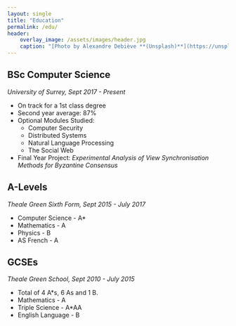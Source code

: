 ```yaml
---
layout: single
title: "Education"
permalink: /edu/
header:
    overlay_image: /assets/images/header.jpg
    caption: "[Photo by Alexandre Debiève **(Unsplash)**](https://unsplash.com/photos/FO7JIlwjOtU)"
---
```


## BSc Computer Science
*University of Surrey, Sept 2017 - Present*

* On track for a 1st class degree
* Second year average: 87%
* Optional Modules Studied:
    - Computer Security
    - Distributed Systems
    - Natural Language Processing
    - The Social Web
* Final Year Project: *Experimental Analysis of View Synchronisation Methods for Byzantine Consensus*

## A-Levels
*Theale Green Sixth Form, Sept 2015 - July 2017*

* Computer Science - A*
* Mathematics - A
* Physics - B
* AS French - A

## GCSEs
*Theale Green School, Sept 2010 - July 2015*

* Total of 4 A*s, 6 As and 1 B.
* Mathematics - A
* Triple Science - A*AA
* English Language - B

